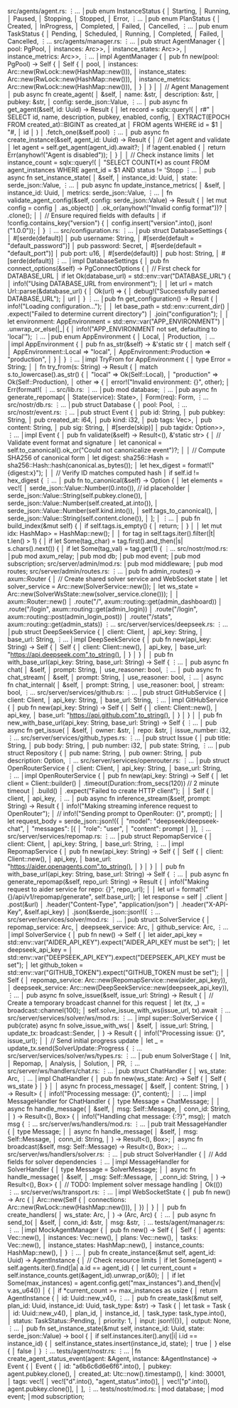 src/agents/agent.rs: ⋮... │pub enum InstanceStatus { │ Starting, │ Running, │ Paused, │ Stopping, │ Stopped, │ Error, ⋮... │pub enum PlanStatus { │ Created, │ InProgress, │ Completed, │ Failed, │ Cancelled, ⋮... │pub enum TaskStatus { │ Pending, │ Scheduled, │ Running, │ Completed, │ Failed, │ Cancelled, ⋮... src/agents/manager.rs: ⋮... │pub struct AgentManager { │ pool: PgPool, │ instances: Arc>>, │ instance_states: Arc>>, │ instance_metrics: Arc>>, ⋮... │impl AgentManager { │ pub fn new(pool: PgPool) -> Self { │ Self { │ pool, │ instances: Arc::new(RwLock::new(HashMap::new())), │ instance_states: Arc::new(RwLock::new(HashMap::new())), │ instance_metrics: Arc::new(RwLock::new(HashMap::new())), │ } │ } │ │ // Agent Management │ pub async fn create_agent( │ &self, │ name: &str, │ description: &str, │ pubkey: &str, │ config: serde_json::Value, ⋮... │ pub async fn get_agent(&self, id: Uuid) -> Result { │ let record = sqlx::query!( │ r#" │ SELECT id, name, description, pubkey, enabled, config, │ EXTRACT(EPOCH FROM created_at)::BIGINT as created_at │ FROM agents WHERE id = $1 │ "#, │ id │ ) │ .fetch_one(&self.pool) ⋮... │ pub async fn create_instance(&self, agent_id: Uuid) -> Result { │ // Get agent and validate │ let agent = self.get_agent(agent_id).await?; │ if !agent.enabled { │ return Err(anyhow!("Agent is disabled")); │ } │ │ // Check instance limits │ let instance_count = sqlx::query!( │ "SELECT COUNT(*) as count FROM agent_instances WHERE agent_id = $1 AND status != 'Stopp ⋮... │ pub async fn set_instance_state( │ &self, │ instance_id: Uuid, │ state: serde_json::Value, ⋮... │ pub async fn update_instance_metrics( │ &self, │ instance_id: Uuid, │ metrics: serde_json::Value, ⋮... │ fn validate_agent_config(&self, config: serde_json::Value) -> Result { │ let mut config = config │ .as_object() │ .ok_or(anyhow!("Invalid config format"))? │ .clone(); │ │ // Ensure required fields with defaults │ if !config.contains_key("version") { │ config.insert("version".into(), json!("1.0.0")); │ } ⋮... src/configuration.rs: ⋮... │pub struct DatabaseSettings { │ #[serde(default)] │ pub username: String, │ #[serde(default = "default_password")] │ pub password: Secret, │ #[serde(default = "default_port")] │ pub port: u16, │ #[serde(default)] │ pub host: String, │ #[serde(default)] ⋮... │impl DatabaseSettings { │ pub fn connect_options(&self) -> PgConnectOptions { │ // First check for DATABASE_URL │ if let Ok(database_url) = std::env::var("DATABASE_URL") { │ info!("Using DATABASE_URL from environment"); │ │ let url = match Url::parse(&database_url) { │ Ok(url) => { │ debug!("Successfully parsed DATABASE_URL"); │ url │ } ⋮... │pub fn get_configuration() -> Result { │ info!("Loading configuration..."); │ │ let base_path = std::env::current_dir() │ .expect("Failed to determine current directory") │ .join("configuration"); │ │ let environment: AppEnvironment = std::env::var("APP_ENVIRONMENT") │ .unwrap_or_else(|_| { │ info!("APP_ENVIRONMENT not set, defaulting to 'local'"); ⋮... │pub enum AppEnvironment { │ Local, │ Production, ⋮... │impl AppEnvironment { │ pub fn as_str(&self) -> &'static str { │ match self { │ AppEnvironment::Local => "local", │ AppEnvironment::Production => "production", │ } │ } ⋮... │impl TryFrom for AppEnvironment { │ type Error = String; │ │ fn try_from(s: String) -> Result { │ match s.to_lowercase().as_str() { │ "local" => Ok(Self::Local), │ "production" => Ok(Self::Production), │ other => { │ error!("Invalid environment: {}", other); │ Err(format!( ⋮... src/lib.rs: ⋮... │pub mod database; ⋮... │pub async fn generate_repomap( │ State(service): State>, │ Form(req): Form, ⋮... src/nostr/db.rs: ⋮... │pub struct Database { │ pool: Pool, ⋮... src/nostr/event.rs: ⋮... │pub struct Event { │ pub id: String, │ pub pubkey: String, │ pub created_at: i64, │ pub kind: i32, │ pub tags: Vec>, │ pub content: String, │ pub sig: String, │ #[serde(skip)] │ pub tagidx: Option>>, ⋮... │impl Event { │ pub fn validate(&self) -> Result<(), &'static str> { │ // Validate event format and signature │ let canonical = self.to_canonical().ok_or("Could not canonicalize event")?; │ │ // Compute SHA256 of canonical form │ let digest: sha256::Hash = sha256::Hash::hash(canonical.as_bytes()); │ let hex_digest = format!("{digest:x}"); │ │ // Verify ID matches computed hash │ if self.id != hex_digest { ⋮... │ pub fn to_canonical(&self) -> Option { │ let elements = vec![ │ serde_json::Value::Number(0.into()), // id placeholder │ serde_json::Value::String(self.pubkey.clone()), │ serde_json::Value::Number(self.created_at.into()), │ serde_json::Value::Number(self.kind.into()), │ self.tags_to_canonical(), │ serde_json::Value::String(self.content.clone()), │ ]; │ ⋮... │ pub fn build_index(&mut self) { │ if self.tags.is_empty() { │ return; │ } │ │ let mut idx: HashMap> = HashMap::new(); │ │ for tag in self.tags.iter().filter(|t| t.len() > 1) { │ if let Some(tag_char) = tag.first().and_then(|s| s.chars().next()) { │ if let Some(tag_val) = tag.get(1) { ⋮... src/nostr/mod.rs: │pub mod axum_relay; │pub mod db; │pub mod event; │pub mod subscription; src/server/admin/mod.rs: │pub mod middleware; │pub mod routes; src/server/admin/routes.rs: ⋮... │pub fn admin_routes() -> axum::Router { │ // Create shared solver service and WebSocket state │ let solver_service = Arc::new(SolverService::new()); │ let ws_state = Arc::new(SolverWsState::new(solver_service.clone())); │ │ axum::Router::new() │ .route("/", axum::routing::get(admin_dashboard)) │ .route("/login", axum::routing::get(admin_login)) │ .route("/login", axum::routing::post(admin_login_post)) │ .route("/stats", axum::routing::get(admin_stats)) ⋮... src/server/services/deepseek.rs: ⋮... │pub struct DeepSeekService { │ client: Client, │ api_key: String, │ base_url: String, ⋮... │impl DeepSeekService { │ pub fn new(api_key: String) -> Self { │ Self { │ client: Client::new(), │ api_key, │ base_url: "https://api.deepseek.com".to_string(), │ } │ } │ │ pub fn with_base_url(api_key: String, base_url: String) -> Self { ⋮... │ pub async fn chat( │ &self, │ prompt: String, │ use_reasoner: bool, ⋮... │ pub async fn chat_stream( │ &self, │ prompt: String, │ use_reasoner: bool, ⋮... │ async fn chat_internal( │ &self, │ prompt: String, │ use_reasoner: bool, │ stream: bool, ⋮... src/server/services/github.rs: ⋮... │pub struct GitHubService { │ client: Client, │ api_key: String, │ base_url: String, ⋮... │impl GitHubService { │ pub fn new(api_key: String) -> Self { │ Self { │ client: Client::new(), │ api_key, │ base_url: "https://api.github.com".to_string(), │ } │ } │ │ pub fn new_with_base_url(api_key: String, base_url: String) -> Self { ⋮... │ pub async fn get_issue( │ &self, │ owner: &str, │ repo: &str, │ issue_number: i32, ⋮... src/server/services/github_types.rs: ⋮... │pub struct Issue { │ pub title: String, │ pub body: String, │ pub number: i32, │ pub state: String, ⋮... │pub struct Repository { │ pub name: String, │ pub owner: String, │ pub description: Option, ⋮... src/server/services/openrouter.rs: ⋮... │pub struct OpenRouterService { │ client: Client, │ api_key: String, │ base_url: String, ⋮... │impl OpenRouterService { │ pub fn new(api_key: String) -> Self { │ let client = Client::builder() │ .timeout(Duration::from_secs(120)) // 2 minute timeout │ .build() │ .expect("Failed to create HTTP client"); │ │ Self { │ client, │ api_key, ⋮... │ pub async fn inference_stream(&self, prompt: String) -> Result { │ info!("Making streaming inference request to OpenRouter"); │ // info!("Sending prompt to OpenRouter: {}", prompt); │ │ let request_body = serde_json::json!({ │ "model": "deepseek/deepseek-chat", │ "messages": [{ │ "role": "user", │ "content": prompt │ }], ⋮... src/server/services/repomap.rs: ⋮... │pub struct RepomapService { │ client: Client, │ api_key: String, │ base_url: String, ⋮... │impl RepomapService { │ pub fn new(api_key: String) -> Self { │ Self { │ client: Client::new(), │ api_key, │ base_url: "https://aider.openagents.com".to_string(), │ } │ } │ │ pub fn with_base_url(api_key: String, base_url: String) -> Self { ⋮... │ pub async fn generate_repomap(&self, repo_url: String) -> Result { │ info!("Making request to aider service for repo: {}", repo_url); │ │ let url = format!("{}/api/v1/repomap/generate", self.base_url); │ let response = self │ .client │ .post(&url) │ .header("Content-Type", "application/json") │ .header("X-API-Key", &self.api_key) │ .json(&serde_json::json!({ ⋮... src/server/services/solver/mod.rs: ⋮... │pub struct SolverService { │ repomap_service: Arc, │ deepseek_service: Arc, │ github_service: Arc, ⋮... │impl SolverService { │ pub fn new() -> Self { │ let aider_api_key = std::env::var("AIDER_API_KEY").expect("AIDER_API_KEY must be set"); │ let deepseek_api_key = │ std::env::var("DEEPSEEK_API_KEY").expect("DEEPSEEK_API_KEY must be set"); │ let github_token = std::env::var("GITHUB_TOKEN").expect("GITHUB_TOKEN must be set"); │ │ Self { │ repomap_service: Arc::new(RepomapService::new(aider_api_key)), │ deepseek_service: Arc::new(DeepSeekService::new(deepseek_api_key)), ⋮... │ pub async fn solve_issue(&self, issue_url: String) -> Result { │ // Create a temporary broadcast channel for this request │ let (tx, _) = broadcast::channel(100); │ self.solve_issue_with_ws(issue_url, tx).await ⋮... src/server/services/solver/ws/mod.rs: ⋮... │impl super::SolverService { │ pub(crate) async fn solve_issue_with_ws( │ &self, │ issue_url: String, │ update_tx: broadcast::Sender, │ ) -> Result { │ info!("Processing issue: {}", issue_url); │ │ // Send initial progress update │ let _ = update_tx.send(SolverUpdate::Progress { ⋮... src/server/services/solver/ws/types.rs: ⋮... │pub enum SolverStage { │ Init, │ Repomap, │ Analysis, │ Solution, │ PR, ⋮... src/server/ws/handlers/chat.rs: ⋮... │pub struct ChatHandler { │ ws_state: Arc, ⋮... │impl ChatHandler { │ pub fn new(ws_state: Arc) -> Self { │ Self { ws_state } │ } │ │ async fn process_message( │ &self, │ content: String, │ ) -> Result> { │ info!("Processing message: {}", content); │ ⋮... │impl MessageHandler for ChatHandler { │ type Message = ChatMessage; │ │ async fn handle_message( │ &self, │ msg: Self::Message, │ conn_id: String, │ ) -> Result<(), Box> { │ info!("Handling chat message: {:?}", msg); │ match msg { ⋮... src/server/ws/handlers/mod.rs: ⋮... │pub trait MessageHandler { │ type Message; │ │ async fn handle_message( │ &self, │ msg: Self::Message, │ conn_id: String, │ ) -> Result<(), Box>; │ async fn broadcast(&self, msg: Self::Message) -> Result<(), Box>; ⋮... src/server/ws/handlers/solver.rs: ⋮... │pub struct SolverHandler { │ // Add fields for solver dependencies ⋮... │impl MessageHandler for SolverHandler { │ type Message = SolverMessage; │ │ async fn handle_message( │ &self, │ _msg: Self::Message, │ _conn_id: String, │ ) -> Result<(), Box> { │ // TODO: Implement solver message handling │ Ok(()) ⋮... src/server/ws/transport.rs: ⋮... │impl WebSocketState { │ pub fn new() -> Arc { │ Arc::new(Self { │ connections: Arc::new(RwLock::new(HashMap::new())), │ }) │ } │ │ pub fn create_handlers( │ ws_state: Arc, │ ) -> (Arc, Arc) { ⋮... │ pub async fn send_to( │ &self, │ conn_id: &str, │ msg: &str, ⋮... tests/agent/manager.rs: ⋮... │impl MockAgentManager { │ pub fn new() -> Self { │ Self { │ agents: Vec::new(), │ instances: Vec::new(), │ plans: Vec::new(), │ tasks: Vec::new(), │ instance_states: HashMap::new(), │ instance_counts: HashMap::new(), │ } ⋮... │ pub fn create_instance(&mut self, agent_id: Uuid) -> AgentInstance { │ // Check resource limits │ if let Some(agent) = self.agents.iter().find(|a| a.id == agent_id) { │ let current_count = self.instance_counts.get(&agent_id).unwrap_or(&0); │ │ if let Some(max_instances) = agent.config.get("max_instances").and_then(|v| v.as_u64()) │ { │ if *current_count >= max_instances as usize { │ return AgentInstance { │ id: Uuid::new_v4(), ⋮... │ pub fn create_task(&mut self, plan_id: Uuid, instance_id: Uuid, task_type: &str) -> Task { │ let task = Task { │ id: Uuid::new_v4(), │ plan_id, │ instance_id, │ task_type: task_type.into(), │ status: TaskStatus::Pending, │ priority: 1, │ input: json!({}), │ output: None, ⋮... │ pub fn set_instance_state(&mut self, instance_id: Uuid, state: serde_json::Value) -> bool { │ if self.instances.iter().any(|i| i.id == instance_id) { │ self.instance_states.insert(instance_id, state); │ true │ } else { │ false │ } ⋮... tests/agent/nostr.rs: ⋮... │fn create_agent_status_event(agent: &Agent, instance: &AgentInstance) -> Event { │ Event { │ id: "a6b6c6d6e6f6".into(), │ pubkey: agent.pubkey.clone(), │ created_at: Utc::now().timestamp(), │ kind: 30001, │ tags: vec![ │ vec!["d".into(), "agent_status".into()], │ vec!["p".into(), agent.pubkey.clone()], │ ], ⋮... tests/nostr/mod.rs: │mod database; │mod event; │mod subscription;
